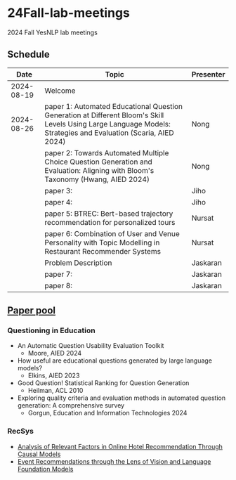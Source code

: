 # 24Fall-lab-meetings
2024 Fall YesNLP lab meetings

## Schedule

| Date       | Topic                                                                                                                                                           | Presenter |
| ----       | -----                                                                                                                                                           | --------  |
| 2024-08-19 | Welcome                                                                                                                                                         |           |
| 2024-08-26 | paper 1: Automated Educational Question Generation at Different Bloom's Skill Levels Using Large Language Models: Strategies and Evaluation (Scaria, AIED 2024) | Nong      |
|            | paper 2: Towards Automated Multiple Choice Question Generation and Evaluation: Aligning with Bloom's Taxonomy (Hwang, AIED 2024)                                | Nong      |
|            | paper 3:                                                                                                                                                        | Jiho      |
|            | paper 4:                                                                                                                                                        | Jiho      |
|            | paper 5: BTREC: Bert-based trajectory recommendation for personalized tours                                                                                     | Nursat    |
|            | paper 6: Combination of User and Venue Personality with Topic Modelling in Restaurant Recommender Systems                                                       | Nursat    |
|            | Problem Description                                                                                                                                             | Jaskaran  |
|            | paper 7:                                                                                                                                                        | Jaskaran  |
|            | paper 8:                                                                                                                                                        | Jaskaran  |


## [Paper pool](https://drive.google.com/drive/folders/1KI1sa4jGvi_7DeexGg8w7k1n-hOM-vPw?usp=sharing)

### Questioning in Education

- An Automatic Question Usability Evaluation Toolkit
    - Moore, AIED 2024
- How useful are educational questions generated by large language models?
    - Elkins, AIED 2023
- Good Question! Statistical Ranking for Question Generation
    - Heilman, ACL 2010
- Exploring quality criteria and evaluation methods in automated question generation: A comprehensive survey
    - Gorgun, Education and Information Technologies 2024


### RecSys

- [Analysis of Relevant Factors in Online Hotel Recommendation Through Causal Models
](https://kennesawedu-my.sharepoint.com/:b:/g/personal/jnoh3_kennesaw_edu/EfDL556B6ilFgHwInE1unhIBa1zyk7weOvLxVKqEIK42ww?e=ZCuuBn)
- [Event Recommendations through the Lens of Vision and Language Foundation Models](https://kennesawedu-my.sharepoint.com/:b:/g/personal/jnoh3_kennesaw_edu/EW8QcwEGNv5GsaVNy4piQmUBasnFX6am1S8OCgWI0_sVQA?e=7czkLK)

